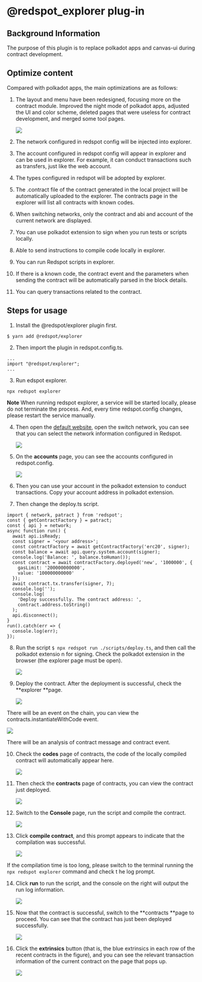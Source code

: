 # @redspot_explorer plug-in

## Background Information

The purpose of this plugin is to replace polkadot apps and canvas-ui during contract development.

## Optimize content

Compared with polkadot apps, the main optimizations are as follows:

1. The layout and menu have been redesigned, focusing more on the contract module. Improved the night mode of polkadot apps, adjusted the UI and color scheme, deleted pages that were useless for contract development, and merged some tool pages.

   ![](./image/1.png)

   

2. The network configured in redspot config will be injected into explorer.

3. The account configured in redspot config will appear in explorer and can be used in explorer. For example, it can conduct transactions such as transfers, just like the web account.

4. The types configured in redspot will be adopted by explorer.

5. The .contract file of the contract generated in the local project will be automatically uploaded to the explorer. The contracts page in the explorer will list all contracts with known codes.

6. When switching networks, only the contract and abi and account of the current network are displayed.

7. You can use polkadot extension to sign when you run tests or scripts locally.

8. Able to send instructions to compile code locally in explorer.

9. You can run Redspot scripts in explorer.

10. If there is a known code, the contract event and the parameters when sending the contract will be automatically parsed in the block details.

11. You can query transactions related to the contract.



## Steps for usage

1. Install the @redspot/explorer plugin first.
```plain
$ yarn add @redspot/explorer
```
2. Then import the plugin in redspot.config.ts.
```plain
...
import "@redspot/explorer";
...
```

3. Run edspot explorer.
```plain
npx redspot explorer
```

**Note** When running redspot explorer, a service will be started locally, please do not terminate the process. And, every time redspot.config changes, please restart the service manually.

4. Then open the [default website](http://127.0.0.1:8011), open the switch network, you can see that you can select the network information configured in Redspot.

   ![](./image/2.png)

5. On the **accounts** page, you can see the accounts configured in redspot.config.

   ![](./image/3.png)

6. Then you can use your account in the polkadot extension to conduct transactions. Copy your account address in polkadot extension.

7. Then change the deploy.ts script.
```plain
import { network, patract } from 'redspot';
const { getContractFactory } = patract;
const { api } = network;
async function run() {
  await api.isReady;
  const signer = '<your address>';
  const contractFactory = await getContractFactory('erc20', signer);
  const balance = await api.query.system.account(signer);
  console.log('Balance: ', balance.toHuman());
  const contract = await contractFactory.deployed('new', '1000000', {
    gasLimit: '200000000000',
    value: '100000000000'
  });
  await contract.tx.transfer(signer, 7);
  console.log('');
  console.log(
    'Deploy successfully. The contract address: ',
    contract.address.toString()
  );
  api.disconnect();
}
run().catch(err => {
  console.log(err);
});
```

8. Run the script `$ npx redspot run ./scripts/deploy.ts`, and then call the polkadot extensio n for signing. Check the polkadot extension in the browser (the explorer page must be open).

   ![](./image/8.png)

9. Deploy the contract. After the deployment is successful, check the **explorer **page.

   ![](./image/9png.png)

There will be an event on the chain, you can view the contracts.instantiateWithCode event.

![](./image/91.png)


There will be an analysis of contract message and contract event.

10. Check the **codes** page of contracts, the code of the locally compiled contract will automatically appear here.

    ![](./image/10.png)

11. Then check the **contracts** page of contracts, you can view the contract just deployed.

    ![](./image/111.png)

12. Switch to the **Console** page, run the script and compile the contract.

    ![](./image/12.png)

13. Click **compile contract**, and this prompt appears to indicate that the compilation was successful.

    ![](./image/13.png)

If the compilation time is too long, please switch to the terminal running the `npx redspot explorer` command and check t he log prompt.

14. Click **run** to run the script, and the console on the right will output the run log information.

    ![](./image/14.png)

15. Now that the contract is successful, switch to the **contracts **page to proceed. You can see that the contract has just been deployed successfully.

    ![](./image/15.png)

16. Click the **extrinsics** button (that is, the blue extrinsics in each row of the recent contracts in the figure), and you can see the relevant transaction information of the current contract on the page that pops up.

    ![](./image/16.png)





